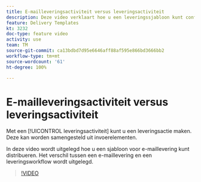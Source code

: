 ```yaml
---
title: E-mailleveringsactiviteit versus leveringsactiviteit
description: Deze video verklaart hoe u een leveringssjabloon kunt configureren en gebruiken.
feature: Delivery Templates
kt: 3232
doc-type: feature video
activity: use
team: TM
source-git-commit: ca13bdbd7d95e6646aff88af595e866bd3666bb2
workflow-type: tm+mt
source-wordcount: '61'
ht-degree: 100%

---
```



# E-mailleveringsactiviteit versus leveringsactiviteit

Met een [!UICONTROL leveringsactiviteit] kunt u een leveringsactie maken. Deze kan worden samengesteld uit invoerelementen.

In deze video wordt uitgelegd hoe u een sjabloon voor e-maillevering kunt distribueren. Het verschil tussen een e-maillevering en een leveringsworkflow wordt uitgelegd.

>[!VIDEO](https://video.tv.adobe.com/v/24065?quality=12)
